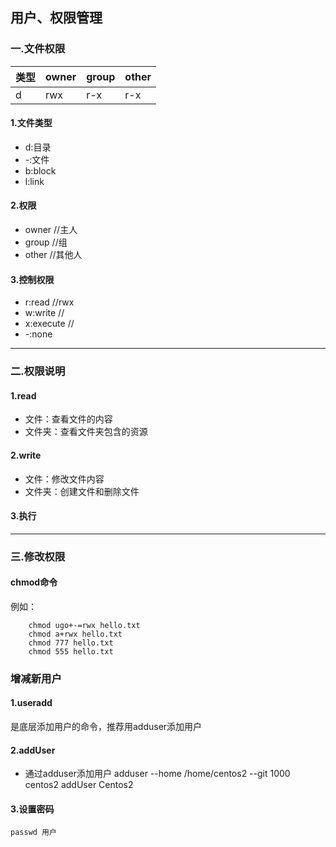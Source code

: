 ## 用户、权限管理

### 一.文件权限

|类型| 	owner|		group|	other|
|---|---|---|---|
|d|		rwx|r-x	|	r-x|

#### 1.文件类型
+ d:目录
+ -:文件
+ b:block
+ l:link

#### 2.权限
+ owner	//主人
+ group	//组
+ other	//其他人

#### 3.控制权限

+ r:read		//rwx
+ w:write		//
+ x:execute	//
+ -:none

---
### 二.权限说明
#### 1.read
+ 文件：查看文件的内容
+ 文件夹：查看文件夹包含的资源

#### 2.write
+ 文件：修改文件内容
+ 文件夹：创建文件和删除文件

#### 3.执行

---
### 三.修改权限
#### chmod命令
例如：

		chmod ugo+-=rwx hello.txt
		chmod a+rwx hello.txt
		chmod 777 hello.txt
		chmod 555 hello.txt

### 增减新用户
#### 1.useradd
是底层添加用户的命令，推荐用adduser添加用户

#### 2.addUser
+ 通过adduser添加用户
		adduser --home /home/centos2 --git 1000 centos2
		addUser Centos2

#### 3.设置密码

	passwd 用户
